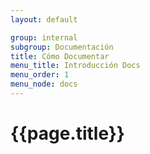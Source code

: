 ```yaml
---
layout: default

group: internal
subgroup: Documentación
title: Cómo Documentar
menu_title: Introducción Docs
menu_order: 1
menu_node: docs
---
```


# {{page.title}}

